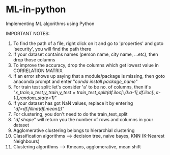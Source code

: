 # ML-in-python
Implementing ML algorithms using Python


IMPORTANT NOTES:

1. To find the path of a file, right click on it and go to 'properties' and goto 'security', you will find the path there
2. If your dataset contains names (person name, city name, ...etc), then drop those columns
3. To improve the accuracy, drop the columns which get lowest value in CORRELATION MATRIX
4. If an error shows up saying that a module/package is missing, then goto anaconda prompt and enter "*conda install package_name*"
5. For train test split:
    let's consider 'a' to be no. of columns, then it's 
    "*x_train,x_test,y_train,y_test = train_test_split(df.iloc[:,0:a-1],df.iloc[:,a-1:],random_state=1)*"
6. If your dataset has got NaN values, replace it by entering
    "*df=df.fillna(df.mean())*"
7. For clustering, you don't need to do the train_test_split
8. "*df.shape*" will return you the number of rows and columns in your dataset
9. Agglomerative clustering belongs to hierarchial clustering
10. Classification algorithms --> decision tree, naive bayes, KNN (K-Nearest Neighbours)
11. Clustering algorithms --> Kmeans, agglomerative, mean shift 
